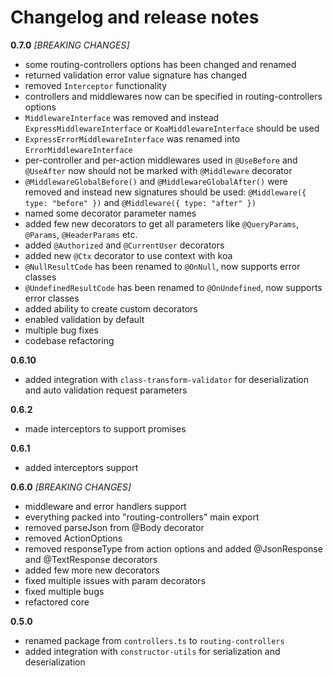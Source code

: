 # Changelog and release notes

**0.7.0** *[BREAKING CHANGES]*

* some routing-controllers options has been changed and renamed
* returned validation error value signature has changed
* removed `Interceptor` functionality
* controllers and middlewares now can be specified in routing-controllers options
* `MiddlewareInterface` was removed and instead `ExpressMiddlewareInterface` or `KoaMiddlewareInterface` should be used
* `ExpressErrorMiddlewareInterface` was renamed into `ErrorMiddlewareInterface`
* per-controller and per-action middlewares used in `@UseBefore` and `@UseAfter` now should not be marked with `@Middleware` decorator
* `@MiddlewareGlobalBefore()` and `@MiddlewareGlobalAfter()` were removed and instead new signatures should be used: `@Middleware({ type: "before" })`
and `@Middleware({ type: "after" })`
* named some decorator parameter names
* added few new decorators to get all parameters like `@QueryParams`, `@Params`, `@HeaderParams` etc.
* added `@Authorized` and `@CurrentUser` decorators
* added new `@Ctx` decorator to use context with koa
* `@NullResultCode` has been renamed to `@OnNull`, now supports error classes
* `@UndefinedResultCode` has been renamed to `@OnUndefined`, now supports error classes
* added ability to create custom decorators
* enabled validation by default
* multiple bug fixes
* codebase refactoring

**0.6.10**

* added integration with `class-transform-validator` for deserialization and auto validation request parameters

**0.6.2**

* made interceptors to support promises

**0.6.1**

* added interceptors support

**0.6.0** *[BREAKING CHANGES]*

* middleware and error handlers support
* everything packed into "routing-controllers" main export
* removed parseJson from @Body decorator
* removed ActionOptions
* removed responseType from action options and added @JsonResponse and @TextResponse decorators
* added few more new decorators
* fixed multiple issues with param decorators
* fixed multiple bugs
* refactored core

**0.5.0**

* renamed package from `controllers.ts` to `routing-controllers`
* added integration with `constructor-utils` for serialization and deserialization
